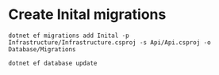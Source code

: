 # Create Inital migrations


`dotnet ef migrations add Inital -p Infrastructure/Infrastructure.csproj -s Api/Api.csproj -o Database/Migrations`


`dotnet ef database update`

